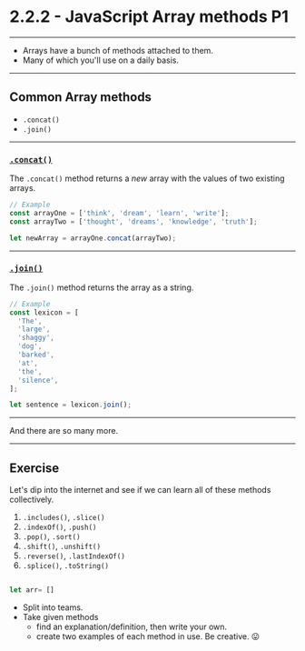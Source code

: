 # 2.2.2 - JavaScript Array methods P1

---

- Arrays have a bunch of methods attached to them.
- Many of which you'll use on a daily basis.

---

## Common Array methods

- `.concat()`
- `.join()`

---

### [`.concat()`](https://www.w3schools.com/jsreF/jsref_concat_array.asp)

The `.concat()` method returns a _new_ array with the values of two existing arrays.

```js
// Example
const arrayOne = ['think', 'dream', 'learn', 'write'];
const arrayTwo = ['thought', 'dreams', 'knowledge', 'truth'];

let newArray = arrayOne.concat(arrayTwo);
```

---

### [`.join()`](https://www.w3schools.com/jsreF/jsref_join.asp)

The `.join()` method returns the array as a string.

```js
// Example
const lexicon = [
  'The',
  'large',
  'shaggy',
  'dog',
  'barked',
  'at',
  'the',
  'silence',
];

let sentence = lexicon.join();
```

---

And there are so many more.

---

## Exercise

Let's dip into the internet and see if we can learn all of these methods collectively.

1. `.includes()`, `.slice()`
2. `.indexOf()`, `.push()`
3. `.pop()`, `.sort()`
4. `.shift()`, `.unshift()`
5. `.reverse()`, `.lastIndexOf()`
6. `.splice()`, `.toString()`

```js

let arr= []
```

- Split into teams.
- Take given methods
  - find an explanation/definition, then write your own.
  - create two examples of each method in use. Be creative. 😛
